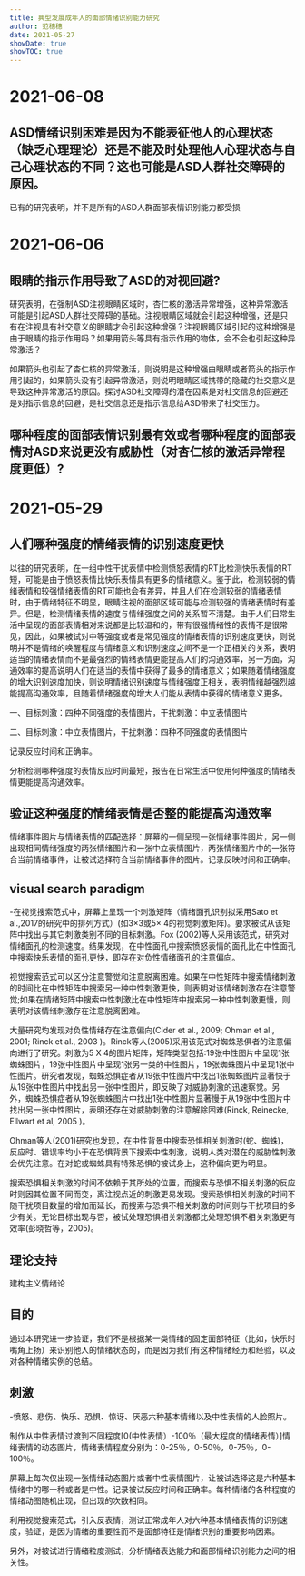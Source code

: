 ```yaml
---
title: 典型发展成年人的面部情绪识别能力研究
author: 范穗穗
date: 2021-05-27
showDate: true
showTOC: true
---
```

# 2021-06-08
## ASD情绪识别困难是因为不能表征他人的心理状态（缺乏心理理论）还是不能及时处理他人心理状态与自己心理状态的不同？这也可能是ASD人群社交障碍的原因。

已有的研究表明，并不是所有的ASD人群面部表情识别能力都受损

# 2021-06-06
## 眼睛的指示作用导致了ASD的对视回避?

研究表明，在强制ASD注视眼睛区域时，杏仁核的激活异常增强，这种异常激活可能是引起ASD人群社交障碍的基础。注视眼睛区域就会引起这种增强，还是只有在注视具有社交意义的眼睛才会引起这种增强？注视眼睛区域引起的这种增强是由于眼睛的指示作用吗？如果用箭头等具有指示作用的物体，会不会也引起这种异常激活？

如果箭头也引起了杏仁核的异常激活，则说明是这种增强由眼睛或者箭头的指示作用引起的，如果箭头没有引起异常激活，则说明眼睛区域携带的隐藏的社交意义是导致这种异常激活的原因。探讨ASD社交障碍的潜在因素是对社交信息的回避还是对指示信息的回避，是社交信息还是指示信息给ASD带来了社交压力。


## 哪种程度的面部表情识别最有效或者哪种程度的面部表情对ASD来说更没有威胁性（对杏仁核的激活异常程度更低）?


# 2021-05-29
## 人们哪种强度的情绪表情的识别速度更快

以往的研究表明，在一组中性干扰表情中检测愤怒表情的RT比检测快乐表情的RT短，可能是由于愤怒表情比快乐表情具有更多的情绪意义。鉴于此，检测较弱的情绪表情和较强情绪表情的RT可能也会有差异，并且人们在检测较弱的情绪表情时，由于情绪特征不明显，眼睛注视的面部区域可能与检测较强的情绪表情时有差异。但是，检测情绪表情的速度与情绪强度之间的关系暂不清楚。由于人们日常生活中呈现的面部表情相对来说都是比较温和的，带有很强情绪性的表情不是很常见，因此，如果被试对中等强度或者是常见强度的情绪表情的识别速度更快，则说明并不是情绪的唤醒程度与情绪意义和识别速度之间不是一个正相关的关系，表明适当的情绪表情而不是最强烈的情绪表情更能提高人们的沟通效率，另一方面，沟通效率的提高说明人们在适当的表情中获得了最多的情绪意义；如果随着情绪强度的增大识别速度加快，则说明情绪识别速度与情绪强度正相关，表明情绪越强烈越能提高沟通效率，且随着情绪强度的增大人们能从表情中获得的情绪意义更多。

一、目标刺激：四种不同强度的表情图片，干扰刺激：中立表情图片

二、目标刺激：中立表情图片，干扰刺激：四种不同强度的表情图片

记录反应时间和正确率。

分析检测哪种强度的表情反应时间最短，报告在日常生活中使用何种强度的情绪表情更能提高沟通效率。

## 验证这种强度的情绪表情是否整的能提高沟通效率

情绪事件图片与情绪表情的匹配选择：屏幕的一侧呈现一张情绪事件图片，另一侧出现相同情绪强度的两张情绪图片和一张中立表情图片，两张情绪图片中的一张符合当前情绪事件，让被试选择符合当前情绪事件的图片。记录反映时间和正确率。

## visual search paradigm

-在视觉搜索范式中，屏幕上呈现一个刺激矩阵（情绪面孔识别拟采用Sato et al.,2017的研究中的排列方式）(如3×3或5× 4的视觉刺激矩阵)。要求被试从该矩阵中找出与其它刺激类别不同的目标刺激。Fox (2002)等人采用该范式，研究对情绪面孔的检测速度。结果发现，在中性面孔中搜索愤怒表情的面孔比在中性面孔中搜索快乐表情的面孔更快，即存在对负性情绪面孔的注意偏向。

视觉搜索范式可以区分注意警觉和注意脱离困难。如果在中性矩阵中搜索情绪刺激的时间比在中性矩阵中搜索另一种中性刺激更快，则表明对该情绪刺激存在注意警觉;如果在情绪矩阵中搜索中性刺激比在中性矩阵中搜索另一种中性刺激更慢，则表明对该情绪刺激存在注意脱离困难。

大量研究均发现对负性情绪存在注意偏向(Cider et al., 2009; Ohman et al., 2001; Rinck et al., 2003 )。Rinck等人(2005)采用该范式对蜘蛛恐俱者的注意偏向进行了研究。刺激为5 X 4的图片矩阵，矩阵类型包括:19张中性图片中呈现1张蜘蛛图片，19张中性图片中呈现1张另一类的中性图片，19张蜘蛛图片中呈现1张中性图片。研究者发现，蜘蛛恐惧症者从19张中性图片中找出1张蜘蛛图片显著快于从19张中性图片中找出另一张中性图片，即反映了对威胁刺激的迅速察觉。另外，蜘蛛恐惧症者从19张蜘蛛图片中找出1张中性图片显著慢于从19张中性图片中找出另一张中性图片，表明还存在对威胁刺激的注意解除困难(Rinck, Reinecke, Ellwart et al, 2005 )。

Ohman等人(2001)研究也发现，在中性背景中搜索恐惧相关刺激时(蛇、蜘蛛)，反应时、错误率均小于在恐惧背景下搜索中性刺激，说明人类对潜在的威胁性刺激会优先注意。在对蛇或蜘蛛具有特殊恐惧的被试身上，这种偏向更为明显。

搜索恐惧相关刺激的时间不依赖于其所处的位置，而搜索与恐惧不相关刺激的反应时则因其位置不同而变，离注视点近的刺激更易发现。搜索恐惧相关刺激的时间不随干扰项目数量的增加而延长，而搜索与恐惧不相关刺激的时间则与干扰项目的多少有关。无论目标出现与否，被试处理恐惧相关刺激都比处理恐惧不相关刺激更有效率(彭晓哲等，2005)。

## 理论支持

建构主义情绪论

## 目的

通过本研究进一步验证，我们不是根据某一类情绪的固定面部特征（比如，快乐时嘴角上扬）来识别他人的情绪状态的，而是因为我们有这种情绪经历和经验，以及对各种情绪实例的总结。

## 刺激

-愤怒、悲伤、快乐、恐惧、惊讶、厌恶六种基本情绪以及中性表情的人脸照片。

制作从中性表情过渡到不同程度[0(中性表情）-100％（最大程度的情绪表情）]情绪表情的动态图片，情绪表情程度分别为：0-25％，0-50％，0-75％，0-100％。

屏幕上每次仅出现一张情绪动态图片或者中性表情图片，让被试选择这是六种基本情绪中的哪一种或者是中性。记录被试反应时间和正确率。每种情绪的各种程度的情绪动图随机出现，但出现的次数相同。

利用视觉搜索范式，引入反表情，测试正常成年人对六种基本情绪表情的识别速度，验证，是因为情绪的重要性而不是面部特征是情绪识别的重要影响因素。

另外，对被试进行情绪粒度测试，分析情绪表达能力和面部情绪识别能力之间的相关性。
